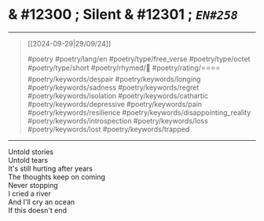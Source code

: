 # & #12300 ; Silent & #12301 ; *`EN#258`*

---

> [[2024-09-29|29/09/24]]
> 
> #poetry 
> #poetry/lang/en 
> #poetry/type/free_verse #poetry/type/octet #poetry/type/short 
> #poetry/rhymed/🔴 
> #poetry/rating/⭐⭐⭐⭐ 
> #poetry/keywords/despair #poetry/keywords/longing #poetry/keywords/sadness #poetry/keywords/regret #poetry/keywords/isolation #poetry/keywords/cathartic #poetry/keywords/depressive #poetry/keywords/pain #poetry/keywords/resilience #poetry/keywords/disappointing_reality #poetry/keywords/introspection #poetry/keywords/loss #poetry/keywords/lost #poetry/keywords/trapped 

---

Untold stories  
Untold tears  
It's still hurting after years  
The thoughts keep on coming  
Never stopping  
I cried a river  
And I'll cry an ocean  
If this doesn't end